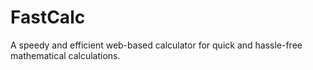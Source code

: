 # FastCalc
A speedy and efficient web-based calculator for quick and hassle-free mathematical calculations.
